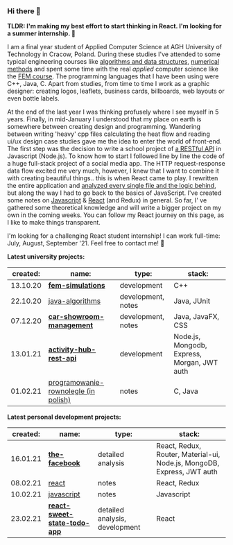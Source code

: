 ### Hi there 👋

**TLDR: I'm making my best effort to start thinking in React. I'm looking for a summer internship. 👀**

I am a final year student of Applied Computer Science at AGH University of Technology in Cracow, Poland. During these studies I've attended to some typical engineering courses like [algorithms and data structures](https://github.com/gregwell/algorithms-and-data-structures), [numerical methods](https://github.com/gregwell/numerical-methods/tree/master/NumericalMethods3/NumericalMethods3) and spent some time with the real *applied* computer science like the [FEM course](https://github.com/gregwell/fem-simulations). The programming languages that I have been using were C++, Java, C. Apart from studies, from time to time I work as a graphic designer: creating logos, leaflets, business cards, billboards, web layouts or even bottle labels.

At the end of the last year I was thinking profusely where I see myself in 5 years. Finally, in mid-January I understood that my place on earth is somewhere between creating design and programming. Wandering between writing 'heavy' cpp files calculating the heat flow and reading ui/ux design case studies gave me the idea to enter the world of front-end. The first step was the decision to write a school project of [a RESTful API](https://github.com/gregwell/activity-hub) in Javascript (Node.js). To know how to start I followed line by line the code of a huge full-stack project of a social media app. The HTTP request-response data flow excited me very much, however, I knew that I want to combine it with creating beautiful things.. this is when React came to play. I rewritten the entire application and [analyzed every single file and the logic behind](https://github.com/gregwell/the-facebook), but along the way I had to go back to the basics of JavaScript. I've created some notes on [Javascript](https://github.com/gregwell/university-notes/blob/main/english/javascript/javascript.md) & [React](https://github.com/gregwell/university-notes/blob/main/english/javascript/react.md) (and Redux) in general. So far, I' ve gathered some theoretical knowledge and will write a bigger project on my own in the coming weeks. You can follow my React journey on this page, as I like to make things transparent.

I'm looking for a challenging React student internship! I can work full-time: July, August, September '21. Feel free to contact me! 💬

**Latest university projects:**

| created: | name:                                | type:       | stack:                           |
|----------|--------------------------------------|-------------|----------------------------------|
| 13.10.20 | **[fem-simulations](https://github.com/gregwell/fem-simulations)**                      | development | C++                              |
| 22.10.20 | [java-algorithms](https://github.com/gregwell/java-algorithms)                      | development, notes | Java, JUnit                             |
| 07.12.20 | **[car-showroom-management](https://github.com/gregwell/car-showroom-management)**              | development, notes | Java, JavaFX, CSS                             |
| 13.01.21 | **[activity-hub-rest-api](https://github.com/gregwell/activity-hub-rest-api)**                         | development | Node.js, Mongodb, Express, Morgan, JWT auth |
| 01.02.21 | [programowanie-rownolegle (in polish)](https://github.com/gregwell/university-notes/blob/main/polish/programowanie-rownolegle.md) | notes       | C, Java                          |


**Latest personal development projects:**

| created: | name:                       | type:                 | stack:                           |
|----------|-----------------------------|-----------------------|----------------------------------|
| 16.01.21    | **[the-facebook](https://github.com/gregwell/the-facebook)**                | detailed analysis              | React, Redux, Router, Material-ui, Node.js, MongoDB, Express, JWT auth |
| 08.02.21     | [react](https://github.com/gregwell/university-notes/blob/main/english/javascript/react.md)      | notes                 | React, Redux                           |
| 10.02.21    | [javascript](https://github.com/gregwell/university-notes/blob/main/english/javascript/javascript.md) | notes                 | Javascript             |
| 23.02.21    | **[react-sweet-state-todo-app](https://github.com/gregwell/react-sweet-state-todo-app)**        | detailed analysis, development | React                           |

<!--
**gregwell/gregwell** is a ✨ _special_ ✨ repository because its `README.md` (this file) appears on your GitHub profile.

Here are some ideas to get you started:

- 🔭 I’m currently working on ...
- 🌱 I’m currently learning ...
- 👯 I’m looking to collaborate on ...
- 🤔 I’m looking for help with ...
- 💬 Ask me about ...
- 📫 How to reach me: ...
- 😄 Pronouns: ...
- ⚡ Fun fact: ...
-->
